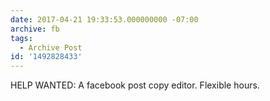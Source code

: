 ```yaml
---
date: 2017-04-21 19:33:53.000000000 -07:00
archive: fb
tags: 
  - Archive Post
id: '1492828433'
---
```


HELP WANTED: A facebook post copy editor. Flexible hours.
